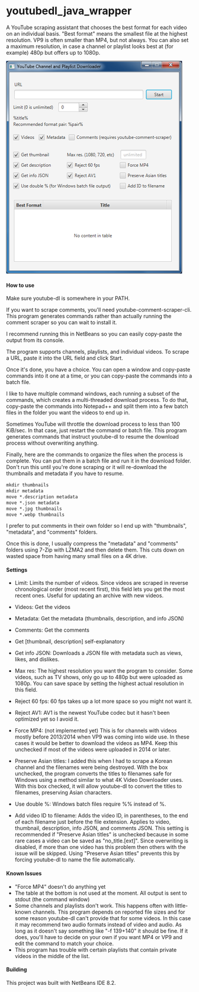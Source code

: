 # youtubedl_java_wrapper
A YouTube scraping assistant that chooses the best format for each video on an individual basis. "Best format" means the smallest file at the highest resolution. VP9 is often smaller than MP4, but not always. You can also set a maximum resolution, in case a channel or playlist looks best at (for example) 480p but offers up to 1080p.

![Screenshot](docs/screenshot.png)

#### How to use

Make sure youtube-dl is somewhere in your PATH.

If you want to scrape comments, you'll need youtube-comment-scraper-cli. This program generates commands rather than actually running the comment scraper so you can wait to install it.

I recommend running this in NetBeans so you can easily copy-paste the output from its console.

The program supports channels, playlists, and individual videos. To scrape a URL, paste it into the URL field and click Start.

Once it's done, you have a choice. You can open a window and copy-paste commands into it one at a time, or you can copy-paste the commands into a batch file.

I like to have multiple command windows, each running a subset of the commands, which creates a multi-threaded download process. To do that, copy-paste the commands into Notepad++ and split them into a few batch files in the folder you want the videos to end up in.

Sometimes YouTube will throttle the download process to less than 100 KiB/sec. In that case, just restart the command or batch file. This program generates commands that instruct youtube-dl to resume the download process without overwriting anything.

Finally, here are the commands to organize the files when the process is complete. You can put them in a batch file and run it in the download folder. Don't run this until you're done scraping or it will re-download the thumbnails and metadata if you have to resume.

```
mkdir thumbnails
mkdir metadata
move *.description metadata
move *.json metadata
move *.jpg thumbnails
move *.webp thumbnails
```
I prefer to put comments in their own folder so I end up with "thumbnails", "metadata", and "comments" folders.

Once this is done, I usually compress the "metadata" and "comments" folders using 7-Zip with LZMA2 and then delete them. This cuts down on wasted space from having many small files on a 4K drive.

#### Settings

- Limit: Limits the number of videos. Since videos are scraped in reverse chronological order (most recent first), this field lets you get the most recent ones. Useful for updating an archive with new videos.
- Videos: Get the videos
- Metadata: Get the metadata (thumbnails, description, and info JSON)
- Comments: Get the comments

- Get \[thumbnail, description] self-explanatory
- Get info JSON: Downloads a JSON file with metadata such as views, likes, and dislikes.
- Max res: The highest resolution you want the program to consider. Some videos, such as TV shows, only go up to 480p but were uploaded as 1080p. You can save space by setting the highest actual resolution in this field.
- Reject 60 fps: 60 fps takes up a lot more space so you might not want it.
- Reject AV1: AV1 is the newest YouTube codec but it hasn't been optimized yet so I avoid it.
- Force MP4: (not implemented yet) This is for channels with videos mostly before 2013/2014 when VP9 was coming into wide use. In these cases it would be better to download the videos as MP4. Keep this unchecked if most of the videos were uploaded in 2014 or later.
- Preserve Asian titles: I added this when I had to scrape a Korean channel and the filenames were being destroyed. With the box unchecked, the program converts the titles to filenames safe for Windows using a method similar to what 4K Video Downloader uses. With this box checked, it will allow youtube-dl to convert the titles to filenames, preserving Asian characters.
- Use double %: Windows batch files require %% instead of %.
- Add video ID to filename: Adds the video ID, in parentheses, to the end of each filename just before the file extension. Applies to video, thumbnail, description, info JSON, and comments JSON. This setting is recommended if "Preserve Asian titles" is unchecked because in some rare cases a video can be saved as "no_title.\[ext\]". Since overwriting is disabled, if more than one video has this problem then others with the issue will be skipped. Using "Preserve Asian titles" prevents this by forcing youtube-dl to name the file automatically.

#### Known Issues

- "Force MP4" doesn't do anything yet
- The table at the bottom is not used at the moment. All output is sent to stdout (the command window)
- Some channels and playlists don't work. This happens often with little-known channels. This program depends on reported file sizes and for some reason youtube-dl can't provide that for some videos. In this case it may recommend two audio formats instead of video and audio. As long as it doesn't say something like "-f 139+140" it should be fine. If it does, you'll have to decide on your own if you want MP4 or VP9 and edit the command to match your choice.
- This program has trouble with certain playlists that contain private videos in the middle of the list.


#### Building

This project was built with NetBeans IDE 8.2.
